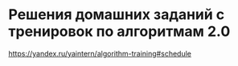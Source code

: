 # Решения домашних заданий с тренировок по алгоритмам 2.0

<https://yandex.ru/yaintern/algorithm-training#schedule>

